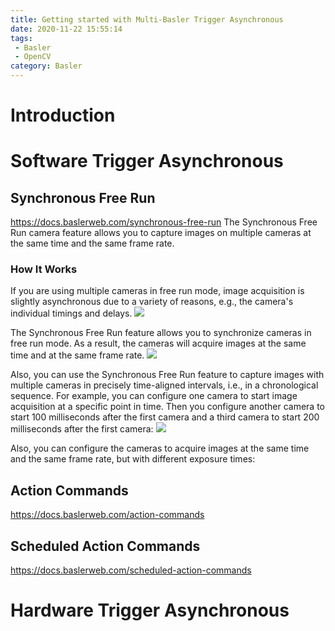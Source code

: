 ```yaml
---
title: Getting started with Multi-Basler Trigger Asynchronous
date: 2020-11-22 15:55:14
tags:
 - Basler
 - OpenCV
category: Basler
---
```


# Introduction

# Software Trigger Asynchronous
## Synchronous Free Run
https://docs.baslerweb.com/synchronous-free-run
The Synchronous Free Run camera feature allows you to capture images on multiple cameras at the same time and the same frame rate.

### How It Works
If you are using multiple cameras in free run mode, image acquisition is slightly asynchronous due to a variety of reasons, e.g., the camera's individual timings and delays.
![](https://docs.baslerweb.com/images/drawing-synchronous-free-run-disabled.svg)

The Synchronous Free Run feature allows you to synchronize cameras in free run mode. As a result, the cameras will acquire images at the same time and at the same frame rate.
![](https://docs.baslerweb.com/images/drawing-synchronous-free-run-enabled.svg)

Also, you can use the Synchronous Free Run feature to capture images with multiple cameras in precisely time-aligned intervals, i.e., in a chronological sequence. For example, you can configure one camera to start image acquisition at a specific point in time. Then you configure another camera to start 100 milliseconds after the first camera and a third camera to start 200 milliseconds after the first camera:
![](https://docs.baslerweb.com/images/drawing-synchronous-free-run-enabled-2.svg)

Also, you can configure the cameras to acquire images at the same time and the same frame rate, but with different exposure times:



## Action Commands
https://docs.baslerweb.com/action-commands

## Scheduled Action Commands
https://docs.baslerweb.com/scheduled-action-commands

# Hardware Trigger Asynchronous

